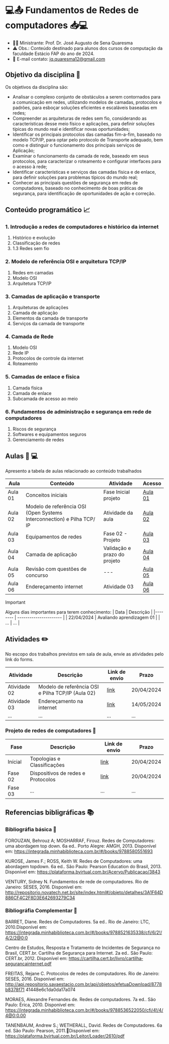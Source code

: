 # :computer::outbox_tray: Fundamentos de Redes de computadores :inbox_tray::computer: #
* 👨‍🏫 Ministrante: Prof. Dr. José Augusto de Sena Quaresma
* ⚠️ Obs.: Conteúdo destinado para alunos dos cursos de computação da faculdade Estácio FAP do ano de 2024.
* 📧 E-mail contato: jq.quaresma12@gmail.com
  
## Objetivo da disciplina :dart: ##
Os objetivos da disciplina são: 
* Analisar o complexo conjunto de obstáculos a serem contornados para a comunicação em redes, utilizando modelos de camadas, protocolos e padrões, para esboçar soluções eficientes e escaláveis baseadas em redes;
* Compreender as arquiteturas de redes sem fio, considerando as características desse meio físico e aplicações, para definir soluções típicas do mundo real e identificar novas oportunidades;
* Identificar os principais protocolos das camadas fim-a-fim, baseado no modelo TCP/IP, para optar pelo protocolo de Transporte adequado, bem como e distinguir o funcionamento dos principais serviços de Aplicação;
* Examinar o funcionamento da camada de rede, baseado em seus protocolos, para caracterizar o roteamento e configurar interfaces para o acesso à rede;
* ­Identificar características e serviços das camadas física e de enlace, para definir soluções para problemas típicos do mundo real;
* Conhecer as principais questões de segurança em redes de computadores, baseado no conhecimento de boas práticas de segurança, para identificação de oportunidades de ação e correção.

## Conteúdo programático  :chart_with_upwards_trend: ##
### 1. Introdução a redes de computadores e histórico da internet ###
  1. Histórico e evolução
  2. Classificação de redes
  3. 1.3 Redes sem fio

### 2. Modelo de referência OSI e arquitetura TCP/IP ###
  1. Redes em camadas
  2. Modelo OSI
  3. Arquitetura TCP/IP

### 3. Camadas de aplicação e transporte ###
  1. Arquiteturas de aplicações
  2. Camada de aplicação
  3. Elementos da camada de transporte
  4. Serviços da camada de transporte
     
### 4. Camada de Rede ###
  1. Modelo OSI
  2. Rede IP
  3. Protocolos de controle da internet
  4. Roteamento
     
### 5. Camadas de enlace e física ###
1. Camada física
2. Camada de enlace
3. Subcamada de acesso ao meio 

### 6. Fundamentos de administração e segurança em rede de computadores ###
1. Riscos de segurança
2. Softwares e equipamentos seguros
3. Gerenciamento de redes 

## Aulas :microphone: :computer: ##

Apresento a tabela de aulas relacionado ao conteúdo trabalhados

| Aula    | Conteúdo              | Atividade         | Acesso      |
|-------- | ----------------------|------------------ | ----------- 
| Aula 01 | Conceitos iniciais    | Fase Inicial projeto | [Aula 01](redes-computadores/Aula01_Fundamentos_Redes.pdf)        |
| Aula 02 | Modelo de referência OSI (Open Systems Interconnection) e Pilha TCP/ IP | Atividade da aula | [Aula 02](redes-computadores/Aula02.pdf) |
| Aula 03 | Equipamentos de redes | Fase 02 - Projeto | [Aula 03](redes-computadores/Aula03.pdf) |
| Aula 04 | Camada de aplicação | Validação e prazo do projeto | [Aula 04](redes-computadores/Aula04CamadaAplicacao.pdf) |
| Aula 05 | Revisão com questões de concurso | --- | [Aula 05](redes-computadores/Aula05.pdf) |
| Aula 06 | Endereçamento internet  | Atividade 03 | [Aula 06](redes-computadores/Aula06.pdf) |



> [!IMPORTANT]  
> Alguns dias importantes para terem conhecimento:
> | Data       | Descrição                     | 
> |--------    | ----------------------        |
> | 22/04/2024 | Avaliando aprendizagem  01    |
> | ...        | ...                           |




## Atividades :pencil2: ##

No escopo dos trabalhos previstos em sala de aula, envie as atividades pelo link do forms.


| Atividade | Descrição | Link de envio | Prazo |
|---------- | ----------|-------------- | ----- |
| Atividade 02 | Modelo de referência OSI e Pilha TCP/IP (Aula 02)  | [link](https://forms.gle/Ng7GWxCg6UiYzY396) | 20/04/2024 |
| Atividade 03 | Endereçamento na internet  | [link](https://forms.gle/Gh7GY2XPQ1afh4sN6) | 14/05/2024 |
| ... | ...  | ... | ... |



### Projeto de redes de computadores :pushpin: ###

| Fase | Descrição | Link de envio | Prazo |
|---------- | ----------|-------------- | ----- |
|Inícial | Topologias e Classificações | [link](https://forms.gle/Goiuxtjd6v8h1S7h8) | 20/04/2024 |
|Fase 02 | Dispositivos de redes e Protocolos | [link](https://forms.gle/uNVDgJJ4632rJpmY9) | 20/04/2024 |
|Fase 03 | ... |... | ... |




## Referencias bibligráficas :books: ## 

### Bibliográfia básica :book: ###

FOROUZAN, Behrouz A; MOSHARRAF, Firouz. Redes de Computadores: uma abordagem top­ down. 6a ed.. Porto Alegre: AMGH, 2013. Disponível em: https://integrada.minhabiblioteca.com.br/#/books/9788580551693 

KUROSE, James F.; ROSS, Keith W. Redes de Computadores: uma abordagem top­down. 6a ed.. São Paulo: Pearson Education do Brasil, 2013. Disponível em: https://plataforma.bvirtual.com.br/Acervo/Publicacao/3843 

VENTURY, Sidney N. Fundamentos de rede de computadores. Rio de Janeiro: SESES, 2016. Disponível em: http://repositorio.novatech.net.br/site/index.html#/objeto/detalhes/3A1F64D8­86CF­4C2F­8D3E­642693279C34 

### Bibliográfia Complementar :book: ###

BARRET, Diane. Redes de Computadores. 5a ed.. Rio de Janeiro: LTC, 2010.Disponível em: https://integrada.minhabiblioteca.com.br/#/books/9788521635338/cfi/6/2!/4/2/2@0:0 

Centro de Estudos, Resposta e Tratamento de Incidentes de Segurança no Brasil, CERT.br. Cartilha de Segurança para Internet. 2a ed.. São Paulo: CERT.br, 2012. Disponível em: https://cartilha.cert.br/livro/cartilha­seguranca­internet.pdf 

FREITAS, Rejane C. Protocolos de redes de computadores. Rio de Janeiro: SESES, 2016. Disponível em: http://api.repositorio.savaestacio.com.br/api/objetos/efetuaDownload/8778b837­8f71­ 4144­8e6c­1da0da17a074 

MORAES, Alexandre Fernandes de. Redes de computadores. 7a ed.. São Paulo: Érica, 2010. Disponível em: https://integrada.minhabiblioteca.com.br/#/books/9788536522050/cfi/4!/4/4@0:0.00 

TANENBAUM, Andrew S.; WETHERALL, David. Redes de Computadores. 6a ed. São Paulo: Pearson, 2011.Disponível em: https://plataforma.bvirtual.com.br/Leitor/Loader/2610/pdf



